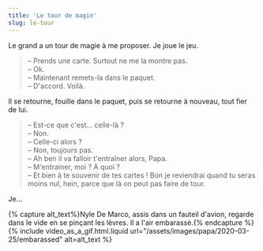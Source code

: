 ```yaml
---
title: 'Le tour de magie'
slug: le-tour
---
```


Le grand a un tour de magie à me proposer. Je joue le jeu.

> – Prends une carte. Surtout ne me la montre pas.  
> – Ok.  
> – Maintenant remets-la dans le paquet.  
> – D'accord. Voilà.

Il se retourne, fouille dans le paquet, puis se retourne à nouveau, tout fier de
lui.

> – Est-ce que c'est… celle-là ?  
> – Non.  
> – Celle-ci alors ?  
> – Non, toujours pas.  
> – Ah ben il va falloir t'entraîner alors, Papa.  
> – M'entrainer, moi ? À quoi ?  
> – Et bien à te souvenir de tes cartes ! Bon je reviendrai quand tu seras moins
> nul, hein, parce que là on peut pas faire de tour.

Je…

{% capture alt_text%}Nyle De Marco, assis dans un fauteil d'avion, regarde dans le vide en se pinçant les lèvres. Il a l'air embarassé.{% endcapture %}{% include video_as_a_gif.html.liquid
url="/assets/images/papa/2020-03-25/embarassed"
alt=alt_text
%}
